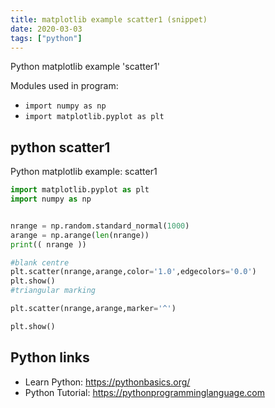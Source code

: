 ```yaml
---
title: matplotlib example scatter1 (snippet)
date: 2020-03-03
tags: ["python"]
---
```

Python matplotlib example 'scatter1'


Modules used in program: 
* `import numpy as np`
* `import matplotlib.pyplot as plt`

## python scatter1

Python matplotlib example: scatter1

```python
import matplotlib.pyplot as plt
import numpy as np


nrange = np.random.standard_normal(1000)
arange = np.arange(len(nrange))
print(( nrange ))

#blank centre
plt.scatter(nrange,arange,color='1.0',edgecolors='0.0')
plt.show()
#triangular marking

plt.scatter(nrange,arange,marker='^')

plt.show()

```

## Python links

- Learn Python: https://pythonbasics.org/
- Python Tutorial: https://pythonprogramminglanguage.com
